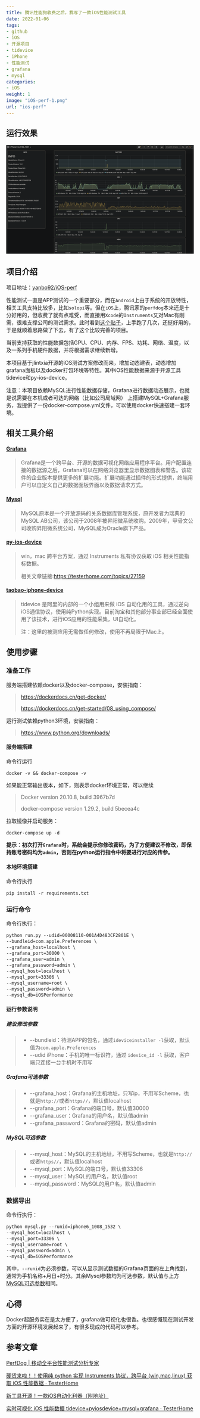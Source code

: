 ```yaml
---
title: 腾讯性能狗收费之后，我写了一款iOS性能测试工具
date: 2022-01-06
tags:
- github
- iOS
- 开源项目
- tidevice
- iPhone
- 性能测试
- grafana
- mysql
categories:
- iOS
weight: 1
image: "iOS-perf-1.png"
url: "ios-perf"
---
```




## 运行效果

![ios-perf](iOS-perf-1.png)


## 项目介绍

项目地址：[yanbo92/iOS-perf](https://github.com/yanbo92/iOS-perf)

性能测试一直是APP测试的一个重要部分，而在`Android`上由于系统的开放特性，相关工具支持比较多，比如`solopi`等。但在`iOS`上，腾讯家的`perfdog`本来还是十分好用的，但收费了就有点难受，而直接用`Xcode`的`Instruments`又对Mac有刚需，很难支撑公司的测试需求。此时看到[这个贴子](http://testerhome.com/topics/31066)，上手跑了几次，还挺好用的，于是就顺着思路做了下去，有了这个比较完善的项目。

当前支持获取的性能数据包括GPU、CPU、内存、FPS、功耗、网络、温度，以及一系列手机硬件数据，并将根据需求继续新增。

本项目基于jlintxia开源的iOS测试方案修改而来，增加动态建表，动态增加grafana面板以及docker打包环境等特性。其中iOS性能数据来源于开源工具tidevice和py-ios-device。

注意：本项目依赖MySQL进行性能数据存储，Grafana进行数据动态展示，也就是说需要在本机或者可达的网络（比如公司局域网） 上搭建MySQL+Grafana服务，我提供了一份docker-compose.yml文件，可以使用docker快速搭建一套环境。



## 相关工具介绍

#### [Grafana](https://grafana.com/)

> Grafana是一个跨平台、开源的数据可视化网络应用程序平台。用户配置连接的数据源之后，Grafana可以在网络浏览器里显示数据图表和警告。该软件的企业版本提供更多的扩展功能。扩展功能通过插件的形式提供，终端用户可以自定义自己的数据面板界面以及数据请求方式。

#### [Mysql](https://www.mysql.com/cn/)

> MySQL原本是一个开放源码的关系数据库管理系统，原开发者为瑞典的MySQL AB公司，该公司于2008年被昇阳微系统收购。2009年，甲骨文公司收购昇阳微系统公司，MySQL成为Oracle旗下产品。



#### [py-ios-device](https://github.com/YueChen-C/py-ios-device)

> win，mac 跨平台方案，通过 Instruments 私有协议获取 iOS 相关性能指标数据。
>
> 相关文章链接:https://testerhome.com/topics/27159



#### [taobao-iphone-device](https://github.com/alibaba/taobao-iphone-device)

> tidevice 是阿里的内部的一个小组用来做 iOS 自动化用的工具，通过逆向iOS通信协议，使用纯Python实现。目前淘宝和其他部分事业部已经全面使用了该技术，进行iOS应用的性能采集，UI自动化。
>
> 注：这里的被测应用无需做任何修改，使用不再局限于Mac上。



## 使用步骤

### 准备工作

服务端搭建依赖docker以及docker-compose，安装指南：

>https://dockerdocs.cn/get-docker/
>
>https://dockerdocs.cn/get-started/08_using_compose/

运行测试依赖python3环境，安装指南：

>https://www.python.org/downloads/


#### 服务端搭建

命令行运行

```
docker -v && docker-compose -v
```

如果能正常输出版本，如下，则表示docker环境正常，可以继续

>Docker version 20.10.8, build 3967b7d
>
>docker-compose version 1.29.2, build 5becea4c

拉取镜像并启动服务：

```
docker-compose up -d  
```
**提示：初次打开`Grafana`时，系统会提示你修改密码，为了方便建议不修改，即保持账号密码均为`admin`，否则在python运行指令中将要进行对应的传参。**



#### 本地环境搭建

命令行执行

```
pip install -r requirements.txt
```






### 运行命令
命令行执行：
```shell
python run.py --udid=00008110-001A4D483CF2801E \
--bundleid=com.apple.Preferences \
--grafana_host=localhost \
--grafana_port=30000 \
--grafana_user=admin \
--grafana_password=admin \
--mysql_host=localhost \
--mysql_port=33306 \
--mysql_username=root \
--mysql_password=admin \
--mysql_db=iOSPerformance
```


#### 运行参数说明



##### 建议修改参数

>- --bundleid：待测APP的包名，通过`ideviceinstaller -l`获取，默认值为`com.apple.Preferences`
>- --udid iPhone：手机的唯一标识符，通过 `idevice_id -l` 获取，客户端只连接一台手机时不用写



##### Grafana可选参数

> - --grafana_host：Grafana的主机地址，只写ip，不用写Scheme，也就是`http://`或者`https//`，默认值localhost
> - --grafana_port：Grafana的端口号，默认值30000
> - --grafana_user：Grafana的用户名，默认值admin
> - --grafana_password：Grafana的密码，默认值admin



##### MySQL可选参数

> - --mysql_host：MySQL的主机地址，不用写Scheme，也就是`http://`或者`https//`，默认值localhost
> - --mysql_port：MySQL的端口号，默认值33306
> - --mysql_user：MySQL的用户名，默认值root
> - --mysql_password：MySQL的用户名，默认值admin



### 数据导出

命令行执行：
```shell
python mysql.py --runid=iphone6_1008_1532 \
--mysql_host=localhost \
--mysql_port=33306 \
--mysql_username=root \
--mysql_password=admin \
--mysql_db=iOSPerformance
```

其中，`--runid`为必须参数，可以从显示测试数据的Grafana页面的左上角找到，通常为手机名称+月日+时分。其余Mysql参数均为可选参数，默认值与上方[MySQL可选参数](#MySQL可选参数)相同。



## 心得

Docker起服务实在是太方便了，grafana做可视化也很香。也很感慨现在测试开发方面的开源环境发展起来了，有很多现成的代码可以参考。



## 参考文章

[PerfDog | 移动全平台性能测试分析专家](https://perfdog.qq.com/)

[硬货来啦！！使用纯 python 实现 Instruments 协议，跨平台 (win,mac,linux) 获取 iOS 性能数据 · TesterHome](https://testerhome.com/topics/27159)

[新工具开源！一款iOS自动化利器（附地址）](https://tech.taobao.org/news/lxhg5l)

[实时可视化 iOS 性能数据 tidevice+pyiosdevice+mysql+grafana · TesterHome](http://testerhome.com/topics/31066)
